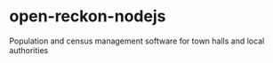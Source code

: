 # open-reckon-nodejs
Population and census management software for town halls and local authorities
